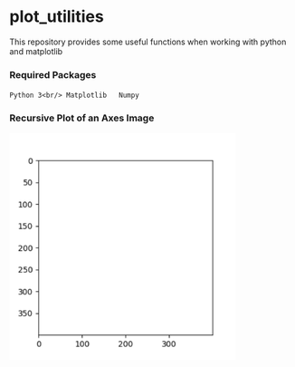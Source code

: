 # plot_utilities
This repository provides some useful functions when working with python and matplotlib

### Required Packages
`Python 3<br/>
Matplotlib  
Numpy  
`

### Recursive Plot of an Axes Image
<img src="https://github.com/janek-gross/plot_utilities/blob/master/test.gif?raw=true" width="400" height="400" />
